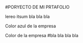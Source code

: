 #PORYECTO DE MI PRTAFOLIO 

lereo itsum bla bla bla

Color azul de la empresa

Color de la empresa #bla bla bla bla
